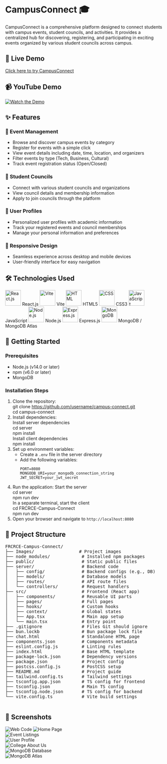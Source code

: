 # CampusConnect 🎓

CampusConnect is a comprehensive platform designed to connect students with campus events, student councils, and activities. It provides a centralized hub for discovering, registering, and participating in exciting events organized by various student councils across campus.  

## 🚀 Live Demo  
[Click here to try CampusConnect](https://frcrcecampusconnect.onrender.com/)  

## 📹 YouTube Demo
[![Watch the Demo](https://img.youtube.com/vi/VIDEO_ID/maxresdefault.jpg)](https://www.youtube.com/watch?v=VIDEO_ID)

## ✨ Features

### 🎪 Event Management
- Browse and discover campus events by category
- Register for events with a simple click
- View event details including date, time, location, and organizers
- Filter events by type (Tech, Business, Cultural)
- Track event registration status (Open/Closed)

### 👥 Student Councils
- Connect with various student councils and organizations
- View council details and membership information
- Apply to join councils through the platform

### 👤 User Profiles
- Personalized user profiles with academic information
- Track your registered events and council memberships
- Manage your personal information and preferences

### 📱 Responsive Design
- Seamless experience across desktop and mobile devices
- User-friendly interface for easy navigation

## 🛠️ Technologies Used

<p align="left">
  <img src="https://upload.wikimedia.org/wikipedia/commons/a/a7/React-icon.svg" alt="React.js" width="50" height="50"/> React.js 
  <img src="https://vitejs.dev/logo-with-shadow.png" alt="Vite" width="50" height="50"/> Vite 
  <img src="https://upload.wikimedia.org/wikipedia/commons/6/61/HTML5_logo_and_wordmark.svg" alt="HTML" width="50" height="50"/> HTML5 
  <img src="https://upload.wikimedia.org/wikipedia/commons/d/d5/CSS3_logo_and_wordmark.svg" alt="CSS" width="50" height="50"/> CSS3 
  <img src="https://upload.wikimedia.org/wikipedia/commons/6/6a/JavaScript-logo.png" alt="JavaScript" width="50" height="50"/> JavaScript 
  <img src="https://upload.wikimedia.org/wikipedia/commons/d/d9/Node.js_logo.svg" alt="Node.js" width="50" height="50"/> Node.js 
  <img src="https://www.vectorlogo.zone/logos/expressjs/expressjs-icon.svg" alt="Express.js" width="50" height="50"/> Express.js 
  <img src="https://www.vectorlogo.zone/logos/mongodb/mongodb-icon.svg" alt="MongoDB" width="50" height="50"/> MongoDB / MongoDB Atlas 
</p>



## 🏁 Getting Started

### Prerequisites
- Node.js (v14.0 or later)
- npm (v6.0 or later)
- MongoDB

### Installation Steps  

1. Clone the repository:  
   git clone https://github.com/username/campus-connect.git  
   cd campus-connect  
2. Install dependencies:  
   Install server dependencies  
   cd server  
   npm install  
   Install client dependencies  
   npm install  
3. Set up environment variables:  
   - Create a `.env` file in the server directory  
   - Add the following variables:  
     ```  
     PORT=8080  
     MONGODB_URI=your_mongodb_connection_string  
     JWT_SECRET=your_jwt_secret  
     ```  
4. Run the application:
   Start the server  
   cd server  
   npm run dev  
   In a separate terminal, start the client  
   cd FRCRCE-Campus-Connect  
   npm run dev  
5. Open your browser and navigate to `http://localhost:8080`  

## 📁 Project Structure  

<pre>
FRCRCE-Campus-Connect/
├── Images/                 # Project images
├── node_modules/            # Installed npm packages
├── public/                  # Static public files
├── server/                  # Backend code
│   ├── config/              # Backend configs (e.g., DB)
│   ├── models/              # Database models
│   ├── routes/              # API route files
│   └── controllers/         # Request handlers
├── src/                     # Frontend (React app)
│   ├── components/          # Reusable UI parts
│   ├── pages/               # Full pages
│   ├── hooks/               # Custom hooks
│   ├── context/             # Global states
│   ├── App.tsx              # Main app setup
│   └── main.tsx             # Entry point
├── .gitignore               # Files Git should ignore
├── bun.lockb                # Bun package lock file
├── chat.html                # Standalone HTML page
├── components.json          # Components metadata
├── eslint.config.js         # Linting rules
├── index.html               # Base HTML template
├── package-lock.json        # Dependency versions
├── package.json             # Project config
├── postcss.config.js        # PostCSS setup
├── README.md                # Project guide
├── tailwind.config.ts       # Tailwind settings
├── tsconfig.app.json        # TS config for frontend
├── tsconfig.json            # Main TS config
├── tsconfig.node.json       # TS config for backend
└── vite.config.ts           # Vite build settings

</pre>

## 📸 Screenshots

![Web Code](Images/code.png)
![Home Page](Images/home.png)  
![Event Listings](Images/events.png)  
![User Profile](Images/dashboard.png)  
![College About Us](Images/college.png)  
![MongoDB Database](Images/mongodb.png)  
![MongoDB Atlas](Images/mongodb_atlas.png)  
   
